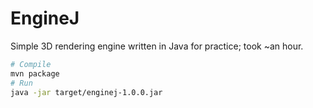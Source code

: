 # EngineJ

Simple 3D rendering engine written in Java for practice; took ~an hour.

```sh
# Compile
mvn package
# Run
java -jar target/enginej-1.0.0.jar
````
